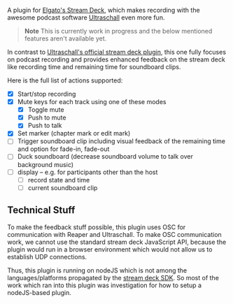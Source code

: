 A plugin for [Elgato's Stream Deck](https://www.elgato.com/de/stream-deck-mk2), which makes recording with the awesome podcast software [Ultraschall](https://ultraschall.fm) even more fun.

> **Note**
> This is currently work in progress and the below mentioned features aren't available yet.

In contrast to [Ultraschall's official stream deck plugin](https://github.com/Ultraschall/ultraschall-stream-deck-plugin), this one fully focuses on podcast recording and provides enhanced feedback on the stream deck like recording time and remaining time for soundboard clips.

Here is the full list of actions supported:

- [x] Start/stop recording 
- [x] Mute keys for each track using one of these modes
  - [x] Toggle mute
  - [x] Push to mute
  - [x] Push to talk
- [x] Set marker (chapter mark or edit mark)
- [ ] Trigger soundboard clip including visual feedback of the remaining time and option for fade-in, fade-out
- [ ] Duck soundboard (decrease soundboard volume to talk over background music)
- [ ] display – e.g. for participants other than the host
  - [ ] record state and time
  - [ ] current soundboard clip

## Technical Stuff
To make the feedback stuff possible, this plugin uses OSC for communication with Reaper and Ultraschall. To make OSC communication work, we cannot use the standard stream deck JavaScript API, because the plugin would run in a browser environment which would not allow us to establish UDP connections. 

Thus, this plugin is running on nodeJS which is not among the languages/platforms propagated by the [stream deck SDK](https://developer.elgato.com/documentation/https://developer.elgato.com/documentation/). So most of the work which ran into this plugin was investigation for how to setup a nodeJS-based plugin. 